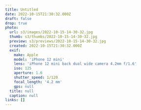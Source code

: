 ```yaml
---
title: Untitled
date: 2022-10-15T21:30:32.000Z
draft: false
drop: true
photo:
  url: s3/images/2022-10-15-14-30-32.jpg
  thumb: s3/thumbs/2022-10-15-14-30-32.jpg
  preview: s3/previews/2022-10-15-14-30-32.jpg
  created: 2022-10-15T21:30:32.000Z
  exif:
    make: Apple
    model: 'iPhone 12 mini'
    lens: 'iPhone 12 mini back dual wide camera 4.2mm f/1.6'
    iso: 125
    aperture: 1.6
    shutter_speed: 1/120
    focal_length: '4.2 mm'
    gps: null
  title: null
  caption: null
links: []
---
```

